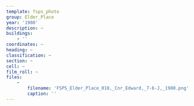 ```yaml
---
template: fsps_photo
group: Elder_Place
year: '1980'
description: ~
buildings:
    - ''
coordinates: ~
heading: ~
classification: ~
section: ~
cell: ~
film_roll: ~
files:
    -
        filename: 'FSPS_Elder_Place_010,_Cnr_Edward,_7-6-J,_1980.png'
        caption: ''
---
```

